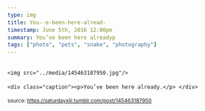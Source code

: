 ```yaml
---
type: img
title: You--e-been-here-alread-
timestamp: June 5th, 2016 12:00pm
summary: You’ve been here alreadyp 
tags: ["photo", "pets", "snake", "photography"]
---
```


                
                
                
                                                                                        <img src="../media/145463187950.jpg"/>
                                                                                          <div class="caption"><p>You’ve been here already.</p> </div>
                                    
                
                
                
                
                                
<small>source: https://saturdayxiii.tumblr.com/post/145463187950</small>